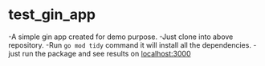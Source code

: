 # test_gin_app
-A simple gin app created for demo purpose.
-Just clone into above repository.
-Run `go mod tidy` command it will install all the dependencies.
-just run the package and see results on [localhost:3000](http://localhost:3000/test)